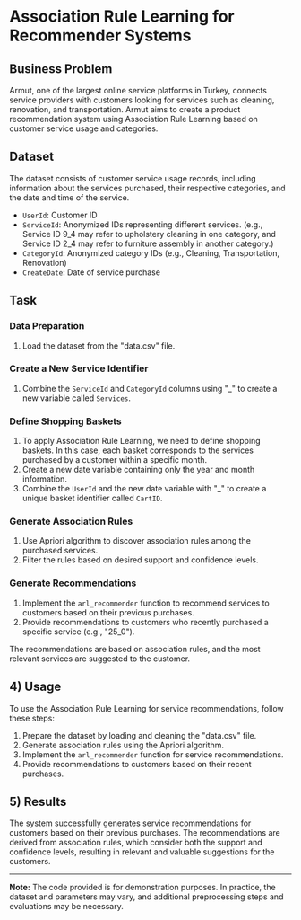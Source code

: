 # Association Rule Learning for Recommender Systems

## Business Problem

Armut, one of the largest online service platforms in Turkey, connects service providers with customers looking for services such as cleaning, renovation, and transportation. Armut aims to create a product recommendation system using Association Rule Learning based on customer service usage and categories.

## Dataset

The dataset consists of customer service usage records, including information about the services purchased, their respective categories, and the date and time of the service.

- `UserId`: Customer ID
- `ServiceId`: Anonymized IDs representing different services. (e.g., Service ID 9_4 may refer to upholstery cleaning in one category, and Service ID 2_4 may refer to furniture assembly in another category.)
- `CategoryId`: Anonymized category IDs (e.g., Cleaning, Transportation, Renovation)
- `CreateDate`: Date of service purchase

## Task

### Data Preparation
1. Load the dataset from the "data.csv" file.

### Create a New Service Identifier
1. Combine the `ServiceId` and `CategoryId` columns using "_" to create a new variable called `Services`.

### Define Shopping Baskets
1. To apply Association Rule Learning, we need to define shopping baskets. In this case, each basket corresponds to the services purchased by a customer within a specific month.
2. Create a new date variable containing only the year and month information.
3. Combine the `UserId` and the new date variable with "_" to create a unique basket identifier called `CartID`.

### Generate Association Rules
1. Use Apriori algorithm to discover association rules among the purchased services.
2. Filter the rules based on desired support and confidence levels.

### Generate Recommendations
1. Implement the `arl_recommender` function to recommend services to customers based on their previous purchases.
2. Provide recommendations to customers who recently purchased a specific service (e.g., "25_0").

The recommendations are based on association rules, and the most relevant services are suggested to the customer.

## 4) Usage

To use the Association Rule Learning for service recommendations, follow these steps:
1. Prepare the dataset by loading and cleaning the "data.csv" file.
2. Generate association rules using the Apriori algorithm.
3. Implement the `arl_recommender` function for service recommendations.
4. Provide recommendations to customers based on their recent purchases.

## 5) Results

The system successfully generates service recommendations for customers based on their previous purchases. The recommendations are derived from association rules, which consider both the support and confidence levels, resulting in relevant and valuable suggestions for the customers.

---

**Note:** The code provided is for demonstration purposes. In practice, the dataset and parameters may vary, and additional preprocessing steps and evaluations may be necessary.

